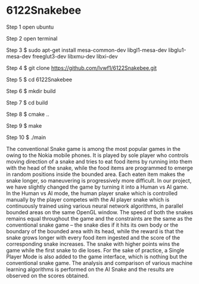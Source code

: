 # 6122Snakebee
Step 1 open ubuntu

Step 2 open terminal

Step 3 $ sudo apt-get install mesa-common-dev libgl1-mesa-dev libglu1-mesa-dev freeglut3-dev libxmu-dev libxi-dev

Step 4 $ git clone https://github.com/lvwf1/6122Snakebee.git

Step 5 $ cd 6122Snakebee

Step 6 $ mkdir build

Step 7 $ cd build

Step 8 $ cmake ..

Step 9 $ make

Step 10 $ ./main

The conventional Snake game is among the most popular games in the owing to the Nokia mobile phones. It is played by sole player who controls moving direction of a snake and tries to eat food items by running into them with the head of the snake, while the food items are programmed to emerge in random positions inside the bounded area. Each eaten item makes the snake longer, so maneuvering is progressively more difficult. In our project, we have slightly changed the game by turning it into a Human vs AI game. In the Human vs AI mode, the human player snake which is controlled manually by the player competes with the AI player snake which is continuously trained using various neural network algorithms, in parallel bounded areas on the same OpenGL window. The speed of both the snakes remains equal throughout the game and the constraints are the same as the conventional snake game – the snake dies if it hits its own body or the boundary of the bounded area with its head, while the reward is that the snake grows longer with every food item ingested and the score of the corresponding snake increases. The snake with higher points wins the game while the first snake to die loses. For the sake of practice, a Single Player Mode is also added to the game interface, which is nothing but the conventional snake game. The analysis and comparison of various machine learning algorithms is performed on the AI Snake and the results are observed on the scores obtained.
